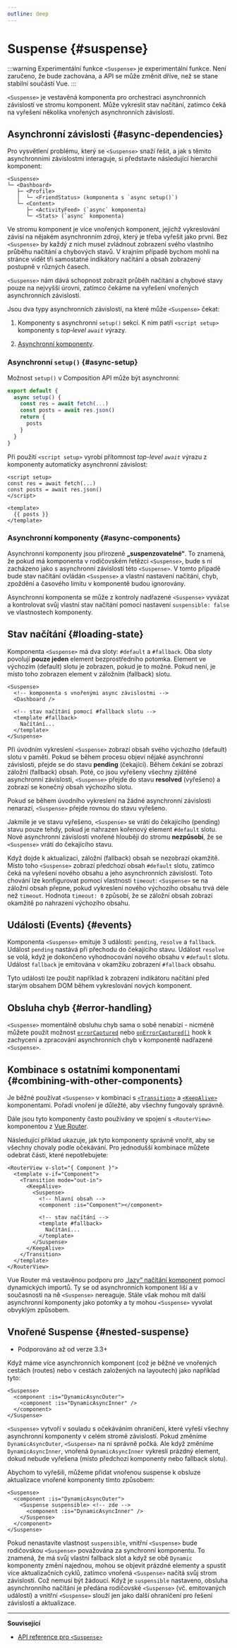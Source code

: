 ```yaml
---
outline: deep
---
```


# Suspense {#suspense}

:::warning Experimentální funkce
`<Suspense>` je experimentální funkce. Není zaručeno, že bude zachována, a API se může změnit dříve, než se stane stabilní součástí Vue.
:::

`<Suspense>` je vestavěná komponenta pro orchestraci asynchronních závislostí ve stromu komponent. Může vykreslit stav načítání, zatímco čeká na vyřešení několika vnořených asynchronních závislostí.

## Asynchronní závislosti {#async-dependencies}

Pro vysvětlení problému, který se `<Suspense>` snaží řešit, a jak s těmito asynchronními závislostmi interaguje, si představte následující hierarchii komponent:

```
<Suspense>
└─ <Dashboard>
   ├─ <Profile>
   │  └─ <FriendStatus> (komponenta s `async setup()`)
   └─ <Content>
      ├─ <ActivityFeed> (`async` komponenta)
      └─ <Stats> (`async` komponenta)
```

Ve stromu komponent je více vnořených komponent, jejichž vykreslování závisí na nějakém asynchronním zdroji, který je třeba vyřešit jako první. Bez `<Suspense>` by každý z nich musel zvládnout zobrazení svého vlastního průběhu načítání a chybových stavů. V&nbsp;krajním případě bychom mohli na stránce vidět tři samostatné indikátory načítání a&nbsp;obsah zobrazený postupně v různých časech.

`<Suspense>` nám dává schopnost zobrazit průběh načítání a chybové stavy pouze na nejvyšší úrovni, zatímco čekáme na vyřešení vnořených asynchronních závislostí.

Jsou dva typy asynchronních závislostí, na které může `<Suspense>` čekat:

1. Komponenty s asynchronní `setup()` sekcí. K nim patří `<script setup>` komponenty s&nbsp;_top&#8209;level `await`_ výrazy.

2. [Asynchronní komponenty](/guide/components/async).

### Asynchronní `setup()` {#async-setup}

Možnost `setup()` v Composition API může být asynchronní:

```js
export default {
  async setup() {
    const res = await fetch(...)
    const posts = await res.json()
    return {
      posts
    }
  }
}
```

Při použití `<script setup>` vyrobí přítomnost _top-level `await`_ výrazu z komponenty automaticky asynchronní závislost:

```vue
<script setup>
const res = await fetch(...)
const posts = await res.json()
</script>

<template>
  {{ posts }}
</template>
```

### Asynchronní komponenty {#async-components}

Asynchronní komponenty jsou přirozeně **„suspenzovatelné“**. To znamená, že pokud má komponenta v rodičovském řetězci  `<Suspense>`, bude s ní zacházeno jako s asynchronní závislostí této `<Suspense>`. V tomto případě bude stav načítání ovládán `<Suspense>` a&nbsp;vlastní nastavení načítání, chyb, zpoždění a časového limitu v komponentě budou ignorovány.

Asynchronní komponenta se může z kontroly nadřazené `<Suspense>` vyvázat a&nbsp;kontrolovat svůj vlastní stav načítání pomocí nastavení `suspensible: false` ve&nbsp;vlastnostech komponenty.

## Stav načítání {#loading-state}

Komponenta `<Suspense>` má dva sloty: `#default` a `#fallback`. Oba sloty povolují **pouze jeden** element bezprostředního potomka. Element ve výchozím (default) slotu je zobrazen, pokud je to možné. Pokud není, je místo toho zobrazen element v záložním (fallback) slotu.

```vue-html
<Suspense>
  <!-- komponenta s vnořenými async závislostmi -->
  <Dashboard />

  <!-- stav načítání pomocí #fallback slotu -->
  <template #fallback>
    Načítání...
  </template>
</Suspense>
```

Při úvodním vykreslení `<Suspense>` zobrazí obsah svého výchozího (default) slotu v&nbsp;paměti. Pokud se během procesu objeví nějaké asynchronní závislosti, přejde se do stavu **pending** (čekající). Během čekání se zobrazí záložní (fallback) obsah. Poté, co jsou vyřešeny všechny zjištěné asynchronní závislosti, `<Suspense>` přejde do stavu **resolved** (vyřešeno) a zobrazí se konečný obsah výchozího slotu.

Pokud se během úvodního vykreslení na žádné asynchronní závislosti nenarazí, `<Suspense>` přejde rovnou do stavu vyřešeno.

Jakmile je ve stavu vyřešeno, `<Suspense>` se vrátí do čekajícího (pending) stavu pouze tehdy, pokud je nahrazen kořenový element `#default` slotu. Nové asynchronní závislosti vnořené hlouběji do stromu **nezpůsobí**, že se `<Suspense>` vrátí do čekajícího stavu.

Když dojde k aktualizaci, záložní (fallback) obsah se nezobrazí okamžitě. Místo toho `<Suspense>` zobrazí předchozí obsah `#default` slotu, zatímco čeká na vyřešení nového obsahu a jeho asynchronních závislostí. Toto chování lze konfigurovat pomocí vlastnosti `timeout`: `<Suspense>` se na záložní obsah přepne, pokud vykreslení nového výchozího obsahu trvá déle než `timeout`. Hodnota `timeout: 0` způsobí, že se záložní obsah zobrazí okamžitě po nahrazení výchozího obsahu.

## Události (Events) {#events}

Komponenta `<Suspense>` emituje 3 události: `pending`, `resolve` a `fallback`. Událost `pending` nastává při přechodu do čekajícího stavu. Událost `resolve` se volá, když je dokončeno vyhodnocování nového obsahu v `#default` slotu. Událost `fallback` je emitována v okamžiku zobrazení `#fallback` obsahu.

Tyto události lze použít například k zobrazení indikátoru načítání před starým obsahem DOM během vykreslování nových komponent.

## Obsluha chyb {#error-handling}

`<Suspense>` momentálně obsluhu chyb sama o sobě nenabízí - nicméně můžete použít možnost [`errorCaptured`](/api/options-lifecycle#errorcaptured) nebo [`onErrorCaptured()`](/api/composition-api-lifecycle#onerrorcaptured) hook k zachycení a zpracování asynchronních chyb v komponentě nadřazené `<Suspense>`.

## Kombinace s ostatními komponentami {#combining-with-other-components}

Je běžné používat `<Suspense>` v kombinaci s [`<Transition>`](./transition) a [`<KeepAlive>`](./keep-alive) komponentami. Pořadí vnoření je důležté, aby všechny fungovaly správně.

Dále jsou tyto komponenty často používány ve spojení s `<RouterView>` komponentou z&nbsp;[Vue Router](https://router.vuejs.org/).

Následující příklad ukazuje, jak tyto komponenty správně vnořit, aby se všechny chovaly podle očekávání. Pro jednodušší kombinace můžete odebrat části, které nepotřebujete:

```vue-html
<RouterView v-slot="{ Component }">
  <template v-if="Component">
    <Transition mode="out-in">
      <KeepAlive>
        <Suspense>
          <!-- hlavní obsah -->
          <component :is="Component"></component>

          <!-- stav načítání -->
          <template #fallback>
            Načítání...
          </template>
        </Suspense>
      </KeepAlive>
    </Transition>
  </template>
</RouterView>
```

Vue Router má vestavěnou podporu pro [„lazy“ načítání komponent](https://router.vuejs.org/guide/advanced/lazy-loading.html) pomocí dynamických importů. Ty se od asynchronních komponent liší a v současnosti na ně `<Suspense>` nereaguje. Stále však mohou mít další asynchronní komponenty jako potomky a ty mohou `<Suspense>` vyvolat obvyklým způsobem.

## Vnořené Suspense {#nested-suspense}

- Podporováno až od verze 3.3+

Když máme více asynchronních komponent (což je běžné ve vnořených cestách (routes) nebo v cestách založených na layoutech) jako například tyto:

```vue-html
<Suspense>
  <component :is="DynamicAsyncOuter">
    <component :is="DynamicAsyncInner" />
  </component>
</Suspense>
```

`<Suspense>` vytvoří v souladu s očekáváním ohraničení, které vyřeší všechny asynchronní komponenty v celém stromě závislostí. Pokud změníme `DynamicAsyncOuter`, `<Suspense>` na ni správně počká. Ale když změníme `DynamicAsyncInner`, vnořená `DynamicAsyncInner` vykreslí prázdný element, dokud nebude vyřešena (místo předchozí komponenty nebo fallback slotu).

Abychom to vyřešili, můžeme přidat vnořenou suspense k obsluze aktualizace vnořené komponenty tímto způsobem:

```vue-html
<Suspense>
  <component :is="DynamicAsyncOuter">
    <Suspense suspensible> <!-- zde -->
      <component :is="DynamicAsyncInner" />
    </Suspense>
  </component>
</Suspense>
```

Pokud nenastavíte vlastnost `suspensible`, vnitřní `<Suspense>` bude rodičovskou `<Suspense>` považována za synchronní komponentu. To znamená, že má svůj vlastní fallback slot a když se obě `Dynamic` komponenty změní najednou, mohou se objevit prázdné elementy a spustit více aktualizačních cyklů, zatímco vnořená `<Suspense>` načítá svůj strom závislostí. Což nemusí být žádoucí. Když je `suspensible` nastaveno, obsluha asynchronního načítání je předána rodičovské `<Suspense>` (vč. emitovaných událostí) a&nbsp;vnitřní `<Suspense>` slouží jen jako další ohraničení pro řešení závislostí a aktualizace.

---

**Související**

- [API reference pro `<Suspense>`](/api/built-in-components#suspense)
